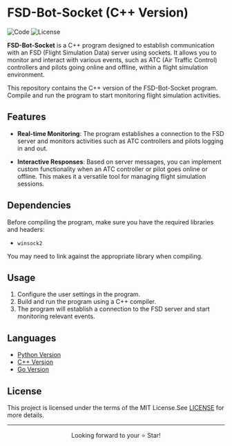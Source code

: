 # FSD-Bot-Socket (C++ Version)

![Code](https://img.shields.io/badge/Code-C++-blue.svg)
![License](https://img.shields.io/badge/license-MIT-blue.svg)

**FSD-Bot-Socket** is a C++ program designed to establish communication with an FSD (Flight Simulation Data) server using sockets.    It allows you to monitor and interact with various events, such as ATC (Air Traffic Control) controllers and pilots going online and offline, within a flight simulation environment.

This repository contains the C++ version of the FSD-Bot-Socket program.    Compile and run the program to start monitoring flight simulation activities.

## Features

- **Real-time Monitoring**: The program establishes a connection to the FSD server and monitors activities such as ATC controllers and pilots logging in and out.

- **Interactive Responses**: Based on server messages, you can implement custom functionality when an ATC controller or pilot goes online or offline. This makes it a versatile tool for managing flight simulation sessions.

## Dependencies

Before compiling the program, make sure you have the required libraries and headers:

- `winsock2`

You may need to link against the appropriate library when compiling.

## Usage

1. Configure the user settings in the program.
2. Build and run the program using a C++ compiler.
3. The program will establish a connection to the FSD server and start monitoring relevant events.

## Languages

- [Python Version](https://github.com/XLiaovo/FSD-Bot-Socket-Python-Version
)
- [C++ Version](https://github.com/XLiaovo/FSD-Bot-Socket-Cpp-Version
)
- [Go Version](https://github.com/XLiaovo/FSD-Bot-Socket-Golang-Version
)

## License

This project is licensed under the terms of the MIT License.See [LICENSE](LICENSE) for more details.

***

<p align="center">
  Looking forward to your ⭐️ Star!
</p>
